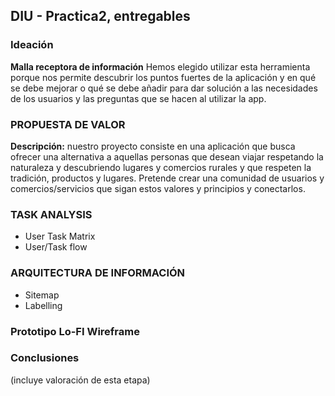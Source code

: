 ## DIU - Practica2, entregables

### Ideación 

**Malla receptora de información**
Hemos elegido utilizar esta herramienta porque nos permite descubrir los puntos fuertes 
de la aplicación y en qué se debe mejorar o qué se debe añadir para dar solución a las
necesidades de los usuarios y las preguntas que se hacen al utilizar la app.


### PROPUESTA DE VALOR

**Descripción:** nuestro proyecto consiste en una aplicación que busca ofrecer una alternativa
a aquellas personas que desean viajar respetando la naturaleza y descubriendo lugares y comercios
rurales y que respeten la tradición, productos y lugares. Pretende crear una comunidad de usuarios
y comercios/servicios que sigan estos valores y principios y conectarlos.


### TASK ANALYSIS

* User Task Matrix 
* User/Task flow


### ARQUITECTURA DE INFORMACIÓN

* Sitemap 
* Labelling 


### Prototipo Lo-FI Wireframe 


### Conclusiones  
(incluye valoración de esta etapa)
